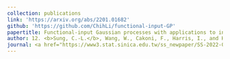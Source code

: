 ```yaml
---
collection: publications
link: 'https://arxiv.org/abs/2201.01682'
github: 'https://github.com/ChihLi/functional-input-GP'
papertitle: Functional-input Gaussian processes with applications to inverse scattering problems
author: 12. <b>Sung, C.-L.</b>, Wang, W., Cakoni, F., Harris, I., and Hung, Y. (2023+)
journal: <a href="https://www3.stat.sinica.edu.tw/ss_newpaper/SS-2022-0180_na.pdf">Statistica Sinica</a>, accepted.
---
```


